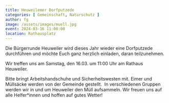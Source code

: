 ```yaml
---
title: Heuweilemer Dorfputzede
categories: [ Gemeinschaft, Naturschutz ]
author: fg
image: /assets/images/muell.jpg
event: 2024-03-16 11:00:00
location: Rathausplatz
---
```

Die Bürgerrunde Heuweiler wird dieses Jahr wieder eine Dorfputzede durchführen und möchte Euch ganz herzlich einladen, daran teilzunehmen. 

Wir treffen uns am Samstag, den 16.03. um 11:00 Uhr am Rathaus Heuweiler. 

Bitte bringt Arbeitshandschuhe und Sicherheitswesten mit. Eimer und Müllsäcke werden von der Gemeinde gestellt. 
In verschiedenen Gruppen werden wir in und um Heuweiler den Müll aufsammeln.
Wir freuen uns auf alle Helfer*innen und hoffen auf gutes Wetter!
